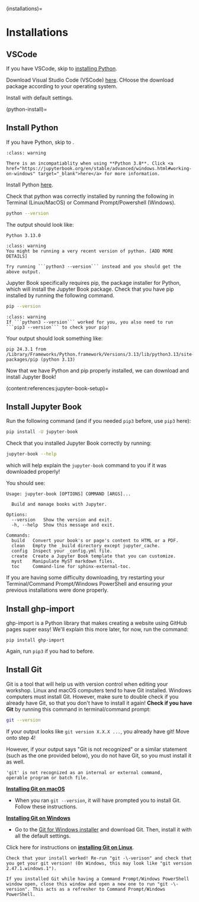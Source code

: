 (installations)=
# Installations

## VSCode

If you have VSCode, skip to [installing Python](python-install).

Download Visual Studio Code (VSCode) <a href="https://code.visualstudio.com/download" target="_blank">here</a>. CHoose the download package according to your operating system.

Install with default settings.
<!-- Not sure if default settings work, but they probably should, need to test -->

(python-install)=
## Install Python

If you have Python, skip to [](content:references:jupyter-book-setup).

```{admonition} Notebook Execution Incompatibility for Windows
:class: warning

There is an incompatiablity when using **Python 3.8**. Click <a href="https://jupyterbook.org/en/stable/advanced/windows.html#working-on-windows" target="_blank">here</a> for more information.
```

Install Python <a href="https://www.python.org/downloads/" target="_blank">here</a>.

Check that python was correctly installed by running the following in Terminal (Linux/MacOS) or Command Prompt/Powershell (Windows).

```bash
python --version
```

The output should look like:

```
Python 3.13.0
```

`````{admonition} command not found: python
:class: warning
You might be running a very recent version of python. [ADD MORE DETAILS]

Try running ```python3 --version``` instead and you should get the above output.
`````

Jupyter Book specifically requires pip, the package installer for Python, which will install the Jupyter Book package. Check that you have pip installed by running the following command.

```bash
pip --version
```
`````{admonition} command not found: pip
:class: warning
If ```python3 --version``` worked for you, you also need to run ```pip3 --version``` to check your pip!
`````

Your output should look something like:
```
pip 24.3.1 from /Library/Frameworks/Python.framework/Versions/3.13/lib/python3.13/site-packages/pip (python 3.13)
```

Now that we have Python and pip properly installed, we can download and install Jupyter Book!

(content:references:jupyter-book-setup)=
## Install Jupyter Book

Run the following command (and if you needed `pip3` before, use `pip3` here):

```bash
pip install -U jupyter-book
```

Check that you installed Jupyter Book correctly by running:
```bash
jupyter-book --help
```
which will help explain the `jupyter-book` command to you if it was downloaded properly!

You should see:
```
Usage: jupyter-book [OPTIONS] COMMAND [ARGS]...

  Build and manage books with Jupyter.

Options:
  --version   Show the version and exit.
  -h, --help  Show this message and exit.

Commands:
  build   Convert your book's or page's content to HTML or a PDF.
  clean   Empty the _build directory except jupyter_cache.
  config  Inspect your _config.yml file.
  create  Create a Jupyter Book template that you can customize.
  myst    Manipulate MyST markdown files.
  toc     Command-line for sphinx-external-toc.
```

If you are having some difficulty downloading, try restarting your Terminal/Command Prompt/Windows PowerShell and ensuring your previous installations were done properly.

## Install ghp-import 

ghp-import is a Python library that makes creating a website using GitHub pages super easy! We'll explain this more later, for now, run the command:

```
pip install ghp-import
```

Again, run `pip3` if you had to before.

## Install Git

Git is a tool that will help us with version control when editing your workshop. Linux and macOS computers tend to have Git installed. Windows computers must install Git. However, make sure to double check if you already have Git, so that you don't have to install it again! **Check if you have Git** by running this command in terminal/command prompt:

```bash
git --version
```

If your output looks like `git version X.X.X ...`, you already have git! Move onto step 4!

However, if your output says "Git is not recognized" or a similar statement (such as the one provided below), you do not have Git, so you must install it as well.

```
'git' is not recognized as an internal or external command,
operable program or batch file.
```
    
<a href="https://github.com/git-guides/install-git#install-git-on-mac" target="_blank">**Installing Git on macOS**</a>
    
- When you ran `git --version`, it will have prompted you to install Git. Follow these instructions.
    
<a href="https://github.com/git-guides/install-git#install-git-on-windows" target="_blank">**Installing Git on Windows**</a>

- Go to the <a href="https://posit.co/download/rstudio-desktop/#:~:text=AND%20INSTALL%20R-,2%3A%20Install%20RStudio,-DOWNLOAD%20RSTUDIO%20DESKTOP" target="_blank">Git for Windows installer</a> and download Git. Then, install it with all the default settings.

Click here for instructions on <a href="https://github.com/git-guides/install-git#install-git-on-windows" target="_blank">**installing Git on Linux**</a>.
    

```{note}
Check that your install worked! Re-run "git -\-verison" and check that you get your git version! (On Windows, this may look like "git version 2.47.1.windows.1").
```

```{tip}
If you installed Git while having a Command Prompt/Windows PowerShell window open, close this window and open a new one to run "git -\-version". This acts as a refresher to Command Prompt/Windows PowerShell.
```